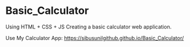 # Basic_Calculator
Using HTML + CSS + JS Creating a basic calculator web application.

Use My Calculator App:  https://sibusunilgithub.github.io/Basic_Calculator/
